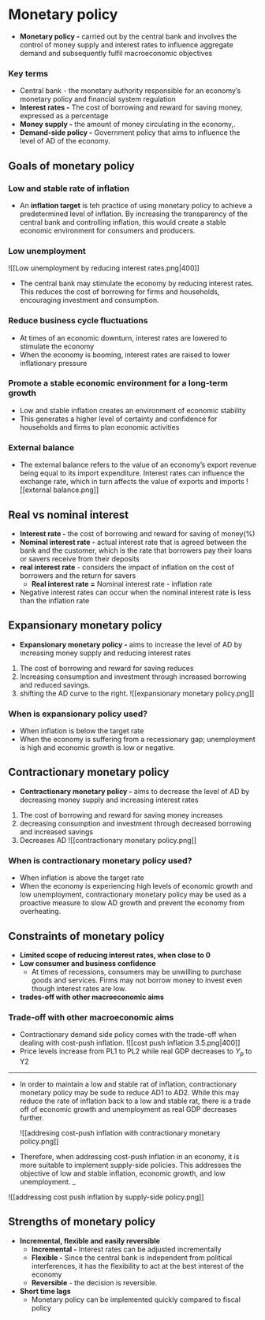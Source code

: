 
# Monetary policy
- **Monetary policy -** carried out by the central bank and involves the control of money supply and interest rates to influence aggregate demand and subsequently fulfil macroeconomic objectives
### Key terms
- Central bank - the monetary authority responsible for an economy’s monetary policy and financial system regulation
- **Interest rates -** The cost of borrowing and reward for saving money, expressed as a percentage
- **Money supply -** the amount of money circulating in the economy,.
- **Demand-side policy -** Government policy that aims to influence the level of AD of the economy.
## Goals of monetary policy
### Low and stable rate of inflation
- An **inflation target** is teh practice of using monetary policy to achieve a predetermined level of inflation. By increasing the transparency of the central bank and controlling inflation, this would create a stable economic environment for consumers and producers.
### Low unemployment

![[Low unemployment by reducing interest rates.png|400]]

- The central bank may stimulate the economy by reducing interest rates. This reduces the cost of borrowing for firms and households, encouraging investment and consumption.
### Reduce business cycle fluctuations
- At times of an economic downturn, interest rates are lowered to stimulate the economy
- When the economy is booming, interest rates are raised to lower inflationary pressure
### Promote a stable economic environment for a long-term growth
- Low and stable inflation creates an environment of economic stability
- This generates a higher level of certainty and confidence for households and firms to plan economic activities
### External balance
- The external balance refers to the value of an economy’s export revenue being equal to its import expenditure. Interest rates can influence the exchange rate, which in turn affects the value of exports and imports
![[external balance.png]]
## Real vs nominal interest
- **Interest rate -** the cost of borrowing and reward for saving of money(%)
- **Nominal interest rate -** actual interest rate that is agreed between the bank and the customer, which is the rate that borrowers pay their loans or savers receive from their deposits
- **real interest rate** - considers the impact of inflation on the cost of borrowers and the return for savers
    - **Real interest rate =** Nominal interest rate - inflation rate
- Negative interest rates can occur when the nominal interest rate is less than the inflation rate
## Expansionary monetary policy
- **Expansionary monetary policy -** aims to increase the level of AD by increasing money supply and reducing interest rates
1. The cost of borrowing and reward for saving reduces
2. Increasing consumption and investment through increased borrowing and reduced savings.
3. shifting the AD curve to the right.
![[expansionary monetary policy.png]]
### When is expansionary policy used?

- When inflation is below the target rate
- When the economy is suffering from a recessionary gap; unemployment is high and economic growth is low or negative.

## Contractionary monetary policy

- **Contractionary monetary policy -** aims to decrease the level of AD by decreasing money supply and increasing interest rates
1. The cost of borrowing and reward for saving money increases
2. decreasing consumption and investment through decreased borrowing and increased savings
3. Decreases AD
![[contractionary monetary policy.png]]
### When is contractionary monetary policy used?
- When inflation is above the target rate
- When the economy is experiencing high levels of economic growth and low unemployment, contractionary monetary policy may be used as a proactive measure to slow AD growth and prevent the economy from overheating.
## Constraints of monetary policy
- **Limited scope of reducing interest rates, when close to 0**
- **Low consumer and business confidence**
    - At times of recessions, consumers may be unwilling to purchase goods and services. Firms may not borrow money to invest even though interest rates are low.
- **trades-off with other macroeconomic aims**
### Trade-off with other macroeconomic aims
- Contractionary demand side policy comes with the trade-off when dealing with cost-push inflation.
![[cost push inflation 3.5.png|400]]
- Price levels increase from PL1 to PL2 while real GDP decreases to $Y_p$ to Y2

---

- In order to maintain a low and stable rat of inflation, contractionary monetary policy may be sude to reduce AD1 to AD2. While this may reduce the rate of inflation back to a low and stable rat, there is a trade off of economic growth and unemployment as real GDP decreases further.
    
    ![[addresing cost-push inflation with contractionary monetary policy.png]]
    
- Therefore, when addressing cost-push inflation in an economy, it is more suitable to implement supply-side policies. This addresses the objective of low and stable inflation, economic growth, and low unemployment. _

![[addressing cost push inflation by supply-side policy.png]]
## Strengths of monetary policy

- **Incremental, flexible and easily reversible**
    - **Incremental -** Interest rates can be adjusted incrementally
    - **Flexible -** Since the central bank is independent from political interferences, it has the flexibility to act at the best interest of the economy
    - **Reversible** - the decision is reversible.
- **Short time lags**
    - Monetary policy can be implemented quickly compared to fiscal policy